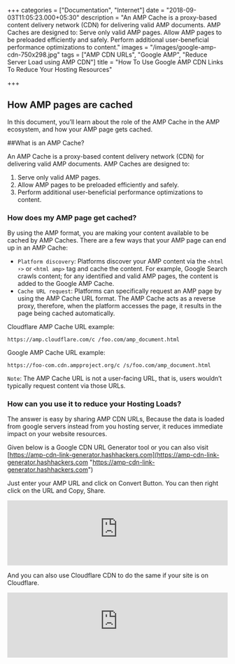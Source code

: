 +++
categories = ["Documentation", "Internet"]
date = "2018-09-03T11:05:23.000+05:30"
description = "An AMP Cache is a proxy-based content delivery network (CDN) for delivering valid AMP documents. AMP Caches are designed to: Serve only valid AMP pages. Allow AMP pages to be preloaded efficiently and safely. Perform additional user-beneficial performance optimizations to content."
images = "/images/google-amp-cdn-750x298.jpg"
tags = ["AMP CDN URLs", "Google AMP", "Reduce Server Load using AMP CDN"]
title = "How To Use Google AMP CDN Links To Reduce Your Hosting Resources"

+++
## How AMP pages are cached

In this document, you’ll learn about the role of the AMP Cache in the AMP ecosystem, and how your AMP page gets cached.

\##What is an AMP Cache?

An AMP Cache is a proxy-based content delivery network (CDN) for delivering valid AMP documents. AMP Caches are designed to:

1. Serve only valid AMP pages.
2. Allow AMP pages to be preloaded efficiently and safely.
3. Perform additional user-beneficial performance optimizations to content.

### How does my AMP page get cached?

By using the AMP format, you are making your content available to be cached by AMP Caches. There are a few ways that your AMP page can end up in an AMP Cache:

* `Platform discovery`: Platforms discover your AMP content via the `<html ⚡>` or `<html amp>` tag and cache the content. For example, Google Search crawls content; for any identified and valid AMP pages, the content is added to the Google AMP Cache.
* `Cache URL request`: Platforms can specifically request an AMP page by using the AMP Cache URL format. The AMP Cache acts as a reverse proxy, therefore, when the platform accesses the page, it results in the page being cached automatically.

Cloudflare AMP Cache URL example:

`https://amp.cloudflare.com/c /foo.com/amp_document.html`

Google AMP Cache URL example:

`https://foo-com.cdn.ampproject.org/c /s/foo.com/amp_document.html`

`Note`: The AMP Cache URL is not a user-facing URL, that is, users wouldn’t typically request content via those URLs.

### How can you use it to reduce your Hosting Loads?

The answer is easy by sharing AMP CDN URLs, Because the data is loaded from google servers instead from you hosting server, it reduces immediate impact on your website resources.

Given below is a Google CDN URL Generator tool or you can also visit [https://amp-cdn-link-generator.hashhackers.com](https://amp-cdn-link-generator.hashhackers.com "https://amp-cdn-link-generator.hashhackers.com")

Just enter your AMP URL and click on Convert Button. You can then right click on the URL and Copy, Share.

<iframe src="https://amp-cdn-link-generator.hashhackers.com/frame/?url=https://www.ampproject.org" width="100%" height="149" frameborder="0"></iframe>

And you can also use Cloudflare CDN to do the same if your site is on Cloudflare.

<iframe src="https://amp-cdn-link-generator.hashhackers.com/cloudflare/frame/?url=https://www.ampproject.org" width="100%" height="149" frameborder="0"></iframe>
